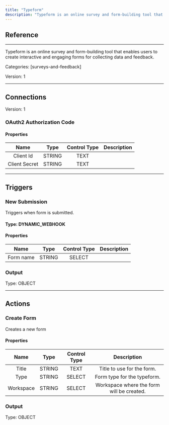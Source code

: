 ```yaml
---
title: "Typeform"
description: "Typeform is an online survey and form-building tool that enables users to create interactive and engaging forms for collecting data and feedback."
---
```

## Reference
<hr />

Typeform is an online survey and form-building tool that enables users to create interactive and engaging forms for collecting data and feedback.


Categories: [surveys-and-feedback]


Version: 1

<hr />



## Connections

Version: 1


### OAuth2 Authorization Code

#### Properties

|      Name      |     Type     |     Control Type     |     Description     |
|:--------------:|:------------:|:--------------------:|:-------------------:|
| Client Id | STRING | TEXT  |  |
| Client Secret | STRING | TEXT  |  |





<hr />



## Triggers


### New Submission
Triggers when form is submitted.

#### Type: DYNAMIC_WEBHOOK
#### Properties

|      Name      |     Type     |     Control Type     |     Description     |
|:--------------:|:------------:|:--------------------:|:-------------------:|
| Form name | STRING | SELECT  |  |


### Output



Type: OBJECT








<hr />



## Actions


### Create Form
Creates a new form

#### Properties

|      Name      |     Type     |     Control Type     |     Description     |
|:--------------:|:------------:|:--------------------:|:-------------------:|
| Title | STRING | TEXT  |  Title to use for the form.  |
| Type | STRING | SELECT  |  Form type for the typeform.  |
| Workspace | STRING | SELECT  |  Workspace where the form will be created.  |


### Output



Type: OBJECT







